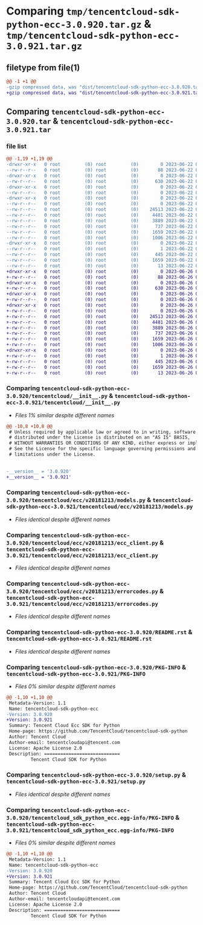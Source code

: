# Comparing `tmp/tencentcloud-sdk-python-ecc-3.0.920.tar.gz` & `tmp/tencentcloud-sdk-python-ecc-3.0.921.tar.gz`

## filetype from file(1)

```diff
@@ -1 +1 @@
-gzip compressed data, was "dist/tencentcloud-sdk-python-ecc-3.0.920.tar", last modified: Thu Jun 22 00:23:13 2023, max compression
+gzip compressed data, was "dist/tencentcloud-sdk-python-ecc-3.0.921.tar", last modified: Mon Jun 26 00:23:30 2023, max compression
```

## Comparing `tencentcloud-sdk-python-ecc-3.0.920.tar` & `tencentcloud-sdk-python-ecc-3.0.921.tar`

### file list

```diff
@@ -1,19 +1,19 @@
-drwxr-xr-x   0 root         (0) root         (0)        0 2023-06-22 00:23:13.000000 tencentcloud-sdk-python-ecc-3.0.920/
--rw-r--r--   0 root         (0) root         (0)       88 2023-06-22 00:23:13.000000 tencentcloud-sdk-python-ecc-3.0.920/setup.cfg
-drwxr-xr-x   0 root         (0) root         (0)        0 2023-06-22 00:23:13.000000 tencentcloud-sdk-python-ecc-3.0.920/tencentcloud/
--rw-r--r--   0 root         (0) root         (0)      630 2023-06-22 00:23:13.000000 tencentcloud-sdk-python-ecc-3.0.920/tencentcloud/__init__.py
-drwxr-xr-x   0 root         (0) root         (0)        0 2023-06-22 00:23:13.000000 tencentcloud-sdk-python-ecc-3.0.920/tencentcloud/ecc/
--rw-r--r--   0 root         (0) root         (0)        0 2023-06-22 00:23:13.000000 tencentcloud-sdk-python-ecc-3.0.920/tencentcloud/ecc/__init__.py
-drwxr-xr-x   0 root         (0) root         (0)        0 2023-06-22 00:23:13.000000 tencentcloud-sdk-python-ecc-3.0.920/tencentcloud/ecc/v20181213/
--rw-r--r--   0 root         (0) root         (0)        0 2023-06-22 00:23:13.000000 tencentcloud-sdk-python-ecc-3.0.920/tencentcloud/ecc/v20181213/__init__.py
--rw-r--r--   0 root         (0) root         (0)    24513 2023-06-22 00:23:13.000000 tencentcloud-sdk-python-ecc-3.0.920/tencentcloud/ecc/v20181213/models.py
--rw-r--r--   0 root         (0) root         (0)     4481 2023-06-22 00:23:13.000000 tencentcloud-sdk-python-ecc-3.0.920/tencentcloud/ecc/v20181213/ecc_client.py
--rw-r--r--   0 root         (0) root         (0)     3889 2023-06-22 00:23:13.000000 tencentcloud-sdk-python-ecc-3.0.920/tencentcloud/ecc/v20181213/errorcodes.py
--rw-r--r--   0 root         (0) root         (0)      737 2023-06-22 00:23:13.000000 tencentcloud-sdk-python-ecc-3.0.920/README.rst
--rw-r--r--   0 root         (0) root         (0)     1659 2023-06-22 00:23:13.000000 tencentcloud-sdk-python-ecc-3.0.920/PKG-INFO
--rw-r--r--   0 root         (0) root         (0)     1006 2023-06-22 00:23:13.000000 tencentcloud-sdk-python-ecc-3.0.920/setup.py
-drwxr-xr-x   0 root         (0) root         (0)        0 2023-06-22 00:23:13.000000 tencentcloud-sdk-python-ecc-3.0.920/tencentcloud_sdk_python_ecc.egg-info/
--rw-r--r--   0 root         (0) root         (0)        1 2023-06-22 00:23:13.000000 tencentcloud-sdk-python-ecc-3.0.920/tencentcloud_sdk_python_ecc.egg-info/dependency_links.txt
--rw-r--r--   0 root         (0) root         (0)      445 2023-06-22 00:23:13.000000 tencentcloud-sdk-python-ecc-3.0.920/tencentcloud_sdk_python_ecc.egg-info/SOURCES.txt
--rw-r--r--   0 root         (0) root         (0)     1659 2023-06-22 00:23:13.000000 tencentcloud-sdk-python-ecc-3.0.920/tencentcloud_sdk_python_ecc.egg-info/PKG-INFO
--rw-r--r--   0 root         (0) root         (0)       13 2023-06-22 00:23:13.000000 tencentcloud-sdk-python-ecc-3.0.920/tencentcloud_sdk_python_ecc.egg-info/top_level.txt
+drwxr-xr-x   0 root         (0) root         (0)        0 2023-06-26 00:23:30.000000 tencentcloud-sdk-python-ecc-3.0.921/
+-rw-r--r--   0 root         (0) root         (0)       88 2023-06-26 00:23:30.000000 tencentcloud-sdk-python-ecc-3.0.921/setup.cfg
+drwxr-xr-x   0 root         (0) root         (0)        0 2023-06-26 00:23:30.000000 tencentcloud-sdk-python-ecc-3.0.921/tencentcloud/
+-rw-r--r--   0 root         (0) root         (0)      630 2023-06-26 00:23:29.000000 tencentcloud-sdk-python-ecc-3.0.921/tencentcloud/__init__.py
+drwxr-xr-x   0 root         (0) root         (0)        0 2023-06-26 00:23:30.000000 tencentcloud-sdk-python-ecc-3.0.921/tencentcloud/ecc/
+-rw-r--r--   0 root         (0) root         (0)        0 2023-06-26 00:23:29.000000 tencentcloud-sdk-python-ecc-3.0.921/tencentcloud/ecc/__init__.py
+drwxr-xr-x   0 root         (0) root         (0)        0 2023-06-26 00:23:30.000000 tencentcloud-sdk-python-ecc-3.0.921/tencentcloud/ecc/v20181213/
+-rw-r--r--   0 root         (0) root         (0)        0 2023-06-26 00:23:29.000000 tencentcloud-sdk-python-ecc-3.0.921/tencentcloud/ecc/v20181213/__init__.py
+-rw-r--r--   0 root         (0) root         (0)    24513 2023-06-26 00:23:29.000000 tencentcloud-sdk-python-ecc-3.0.921/tencentcloud/ecc/v20181213/models.py
+-rw-r--r--   0 root         (0) root         (0)     4481 2023-06-26 00:23:29.000000 tencentcloud-sdk-python-ecc-3.0.921/tencentcloud/ecc/v20181213/ecc_client.py
+-rw-r--r--   0 root         (0) root         (0)     3889 2023-06-26 00:23:29.000000 tencentcloud-sdk-python-ecc-3.0.921/tencentcloud/ecc/v20181213/errorcodes.py
+-rw-r--r--   0 root         (0) root         (0)      737 2023-06-26 00:23:29.000000 tencentcloud-sdk-python-ecc-3.0.921/README.rst
+-rw-r--r--   0 root         (0) root         (0)     1659 2023-06-26 00:23:30.000000 tencentcloud-sdk-python-ecc-3.0.921/PKG-INFO
+-rw-r--r--   0 root         (0) root         (0)     1006 2023-06-26 00:23:29.000000 tencentcloud-sdk-python-ecc-3.0.921/setup.py
+drwxr-xr-x   0 root         (0) root         (0)        0 2023-06-26 00:23:30.000000 tencentcloud-sdk-python-ecc-3.0.921/tencentcloud_sdk_python_ecc.egg-info/
+-rw-r--r--   0 root         (0) root         (0)        1 2023-06-26 00:23:30.000000 tencentcloud-sdk-python-ecc-3.0.921/tencentcloud_sdk_python_ecc.egg-info/dependency_links.txt
+-rw-r--r--   0 root         (0) root         (0)      445 2023-06-26 00:23:30.000000 tencentcloud-sdk-python-ecc-3.0.921/tencentcloud_sdk_python_ecc.egg-info/SOURCES.txt
+-rw-r--r--   0 root         (0) root         (0)     1659 2023-06-26 00:23:30.000000 tencentcloud-sdk-python-ecc-3.0.921/tencentcloud_sdk_python_ecc.egg-info/PKG-INFO
+-rw-r--r--   0 root         (0) root         (0)       13 2023-06-26 00:23:30.000000 tencentcloud-sdk-python-ecc-3.0.921/tencentcloud_sdk_python_ecc.egg-info/top_level.txt
```

### Comparing `tencentcloud-sdk-python-ecc-3.0.920/tencentcloud/__init__.py` & `tencentcloud-sdk-python-ecc-3.0.921/tencentcloud/__init__.py`

 * *Files 1% similar despite different names*

```diff
@@ -10,8 +10,8 @@
 # Unless required by applicable law or agreed to in writing, software
 # distributed under the License is distributed on an "AS IS" BASIS,
 # WITHOUT WARRANTIES OR CONDITIONS OF ANY KIND, either express or implied.
 # See the License for the specific language governing permissions and
 # limitations under the License.
 
 
-__version__ = '3.0.920'
+__version__ = '3.0.921'
```

### Comparing `tencentcloud-sdk-python-ecc-3.0.920/tencentcloud/ecc/v20181213/models.py` & `tencentcloud-sdk-python-ecc-3.0.921/tencentcloud/ecc/v20181213/models.py`

 * *Files identical despite different names*

### Comparing `tencentcloud-sdk-python-ecc-3.0.920/tencentcloud/ecc/v20181213/ecc_client.py` & `tencentcloud-sdk-python-ecc-3.0.921/tencentcloud/ecc/v20181213/ecc_client.py`

 * *Files identical despite different names*

### Comparing `tencentcloud-sdk-python-ecc-3.0.920/tencentcloud/ecc/v20181213/errorcodes.py` & `tencentcloud-sdk-python-ecc-3.0.921/tencentcloud/ecc/v20181213/errorcodes.py`

 * *Files identical despite different names*

### Comparing `tencentcloud-sdk-python-ecc-3.0.920/README.rst` & `tencentcloud-sdk-python-ecc-3.0.921/README.rst`

 * *Files identical despite different names*

### Comparing `tencentcloud-sdk-python-ecc-3.0.920/PKG-INFO` & `tencentcloud-sdk-python-ecc-3.0.921/PKG-INFO`

 * *Files 0% similar despite different names*

```diff
@@ -1,10 +1,10 @@
 Metadata-Version: 1.1
 Name: tencentcloud-sdk-python-ecc
-Version: 3.0.920
+Version: 3.0.921
 Summary: Tencent Cloud Ecc SDK for Python
 Home-page: https://github.com/TencentCloud/tencentcloud-sdk-python
 Author: Tencent Cloud
 Author-email: tencentcloudapi@tencent.com
 License: Apache License 2.0
 Description: ============================
         Tencent Cloud SDK for Python
```

### Comparing `tencentcloud-sdk-python-ecc-3.0.920/setup.py` & `tencentcloud-sdk-python-ecc-3.0.921/setup.py`

 * *Files identical despite different names*

### Comparing `tencentcloud-sdk-python-ecc-3.0.920/tencentcloud_sdk_python_ecc.egg-info/PKG-INFO` & `tencentcloud-sdk-python-ecc-3.0.921/tencentcloud_sdk_python_ecc.egg-info/PKG-INFO`

 * *Files 0% similar despite different names*

```diff
@@ -1,10 +1,10 @@
 Metadata-Version: 1.1
 Name: tencentcloud-sdk-python-ecc
-Version: 3.0.920
+Version: 3.0.921
 Summary: Tencent Cloud Ecc SDK for Python
 Home-page: https://github.com/TencentCloud/tencentcloud-sdk-python
 Author: Tencent Cloud
 Author-email: tencentcloudapi@tencent.com
 License: Apache License 2.0
 Description: ============================
         Tencent Cloud SDK for Python
```

